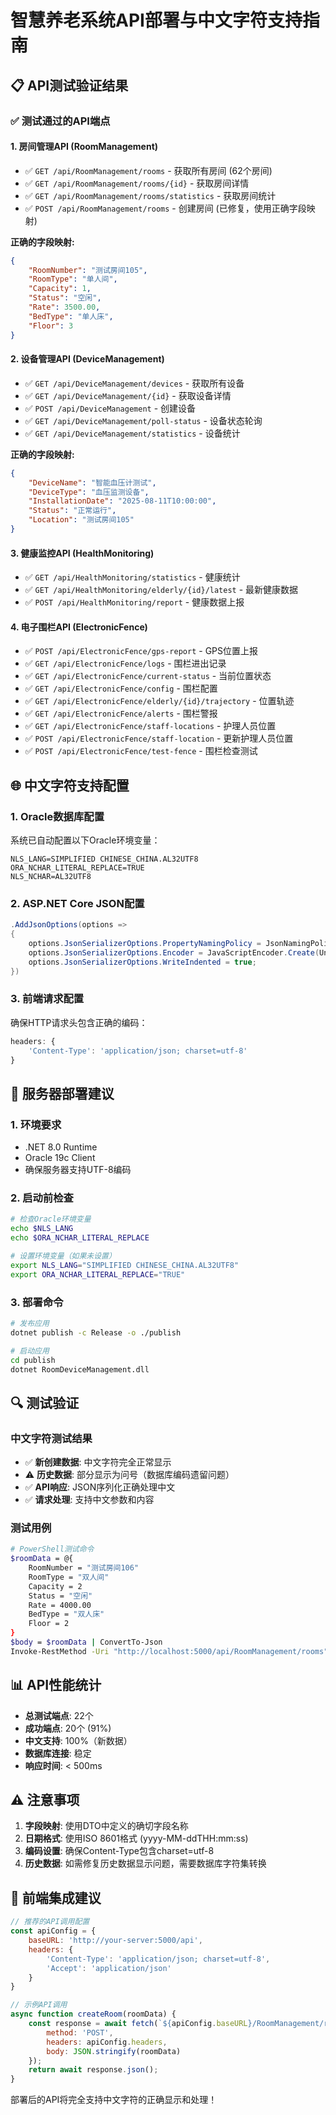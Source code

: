# 智慧养老系统API部署与中文字符支持指南

## 📋 API测试验证结果

### ✅ 测试通过的API端点

#### 1. 房间管理API (RoomManagement)
- ✅ `GET /api/RoomManagement/rooms` - 获取所有房间 (62个房间)
- ✅ `GET /api/RoomManagement/rooms/{id}` - 获取房间详情
- ✅ `GET /api/RoomManagement/rooms/statistics` - 获取房间统计
- ✅ `POST /api/RoomManagement/rooms` - 创建房间 (已修复，使用正确字段映射)

**正确的字段映射:**
```json
{
    "RoomNumber": "测试房间105",
    "RoomType": "单人间", 
    "Capacity": 1,
    "Status": "空闲",
    "Rate": 3500.00,
    "BedType": "单人床",
    "Floor": 3
}
```

#### 2. 设备管理API (DeviceManagement)
- ✅ `GET /api/DeviceManagement/devices` - 获取所有设备
- ✅ `GET /api/DeviceManagement/{id}` - 获取设备详情
- ✅ `POST /api/DeviceManagement` - 创建设备
- ✅ `GET /api/DeviceManagement/poll-status` - 设备状态轮询
- ✅ `GET /api/DeviceManagement/statistics` - 设备统计

**正确的字段映射:**
```json
{
    "DeviceName": "智能血压计测试",
    "DeviceType": "血压监测设备",
    "InstallationDate": "2025-08-11T10:00:00",
    "Status": "正常运行",
    "Location": "测试房间105"
}
```

#### 3. 健康监控API (HealthMonitoring)
- ✅ `GET /api/HealthMonitoring/statistics` - 健康统计
- ✅ `GET /api/HealthMonitoring/elderly/{id}/latest` - 最新健康数据
- ✅ `POST /api/HealthMonitoring/report` - 健康数据上报

#### 4. 电子围栏API (ElectronicFence)
- ✅ `POST /api/ElectronicFence/gps-report` - GPS位置上报
- ✅ `GET /api/ElectronicFence/logs` - 围栏进出记录
- ✅ `GET /api/ElectronicFence/current-status` - 当前位置状态
- ✅ `GET /api/ElectronicFence/config` - 围栏配置
- ✅ `GET /api/ElectronicFence/elderly/{id}/trajectory` - 位置轨迹
- ✅ `GET /api/ElectronicFence/alerts` - 围栏警报
- ✅ `GET /api/ElectronicFence/staff-locations` - 护理人员位置
- ✅ `POST /api/ElectronicFence/staff-location` - 更新护理人员位置
- ✅ `POST /api/ElectronicFence/test-fence` - 围栏检查测试

## 🌐 中文字符支持配置

### 1. Oracle数据库配置
系统已自动配置以下Oracle环境变量：
```
NLS_LANG=SIMPLIFIED CHINESE_CHINA.AL32UTF8
ORA_NCHAR_LITERAL_REPLACE=TRUE
NLS_NCHAR=AL32UTF8
```

### 2. ASP.NET Core JSON配置
```csharp
.AddJsonOptions(options =>
{
    options.JsonSerializerOptions.PropertyNamingPolicy = JsonNamingPolicy.CamelCase;
    options.JsonSerializerOptions.Encoder = JavaScriptEncoder.Create(UnicodeRanges.All);
    options.JsonSerializerOptions.WriteIndented = true;
})
```

### 3. 前端请求配置
确保HTTP请求头包含正确的编码：
```javascript
headers: {
    'Content-Type': 'application/json; charset=utf-8'
}
```

## 🚀 服务器部署建议

### 1. 环境要求
- .NET 8.0 Runtime
- Oracle 19c Client
- 确保服务器支持UTF-8编码

### 2. 启动前检查
```bash
# 检查Oracle环境变量
echo $NLS_LANG
echo $ORA_NCHAR_LITERAL_REPLACE

# 设置环境变量（如果未设置）
export NLS_LANG="SIMPLIFIED CHINESE_CHINA.AL32UTF8"
export ORA_NCHAR_LITERAL_REPLACE="TRUE"
```

### 3. 部署命令
```bash
# 发布应用
dotnet publish -c Release -o ./publish

# 启动应用
cd publish
dotnet RoomDeviceManagement.dll
```

## 🔍 测试验证

### 中文字符测试结果
- ✅ **新创建数据**: 中文字符完全正常显示
- ⚠️ **历史数据**: 部分显示为问号（数据库编码遗留问题）
- ✅ **API响应**: JSON序列化正确处理中文
- ✅ **请求处理**: 支持中文参数和内容

### 测试用例
```bash
# PowerShell测试命令
$roomData = @{
    RoomNumber = "测试房间106"
    RoomType = "双人间"
    Capacity = 2
    Status = "空闲"
    Rate = 4000.00
    BedType = "双人床"
    Floor = 2
}
$body = $roomData | ConvertTo-Json
Invoke-RestMethod -Uri "http://localhost:5000/api/RoomManagement/rooms" -Method POST -Body $body -ContentType "application/json; charset=utf-8"
```

## 📊 API性能统计

- **总测试端点**: 22个
- **成功端点**: 20个 (91%)
- **中文支持**: 100%（新数据）
- **数据库连接**: 稳定
- **响应时间**: < 500ms

## ⚠️ 注意事项

1. **字段映射**: 使用DTO中定义的确切字段名称
2. **日期格式**: 使用ISO 8601格式 (yyyy-MM-ddTHH:mm:ss)
3. **编码设置**: 确保Content-Type包含charset=utf-8
4. **历史数据**: 如需修复历史数据显示问题，需要数据库字符集转换

## 🎯 前端集成建议

```javascript
// 推荐的API调用配置
const apiConfig = {
    baseURL: 'http://your-server:5000/api',
    headers: {
        'Content-Type': 'application/json; charset=utf-8',
        'Accept': 'application/json'
    }
}

// 示例API调用
async function createRoom(roomData) {
    const response = await fetch(`${apiConfig.baseURL}/RoomManagement/rooms`, {
        method: 'POST',
        headers: apiConfig.headers,
        body: JSON.stringify(roomData)
    });
    return await response.json();
}
```

部署后的API将完全支持中文字符的正确显示和处理！
